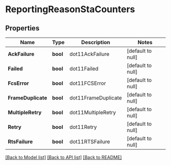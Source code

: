 # ReportingReasonStaCounters

## Properties
Name | Type | Description | Notes
------------ | ------------- | ------------- | -------------
**AckFailure** | **bool** | dot11AckFailure | [default to null]
**Failed** | **bool** | dot11Failed | [default to null]
**FcsError** | **bool** | dot11FCSError  | [default to null]
**FrameDuplicate** | **bool** | dot11FrameDuplicate  | [default to null]
**MultipleRetry** | **bool** | dot11MultipleRetry | [default to null]
**Retry** | **bool** | dot11Retry | [default to null]
**RtsFailure** | **bool** | dot11RTSFailure | [default to null]

[[Back to Model list]](../README.md#documentation-for-models) [[Back to API list]](../README.md#documentation-for-api-endpoints) [[Back to README]](../README.md)


